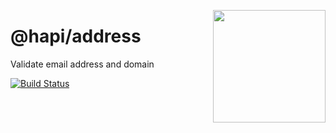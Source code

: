 <a href="http://hapijs.com"><img src="https://raw.githubusercontent.com/hapijs/assets/master/images/family.png" width="180px" align="right" /></a>

# @hapi/address

Validate email address and domain

[![Build Status](https://secure.travis-ci.org/hapijs/address.svg)](http://travis-ci.org/hapijs/address)
